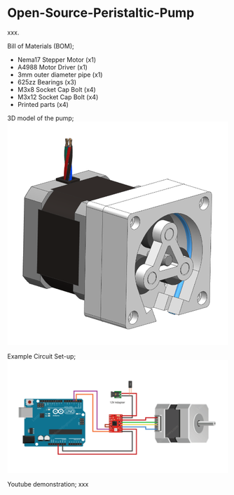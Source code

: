 # Open-Source-Peristaltic-Pump
xxx.

Bill of Materials (BOM);
- Nema17 Stepper Motor (x1)
- A4988 Motor Driver (x1)
- 3mm outer diameter pipe (x1)
- 625zz Bearings (x3)
- M3x8 Socket Cap Bolt (x4)
- M3x12 Socket Cap Bolt (x4)
- Printed parts (x4)

3D model of the pump;
![](03_Images/Design.PNG)

Example Circuit Set-up;
![](03_Images/circuit.PNG)

Youtube demonstration;
xxx
